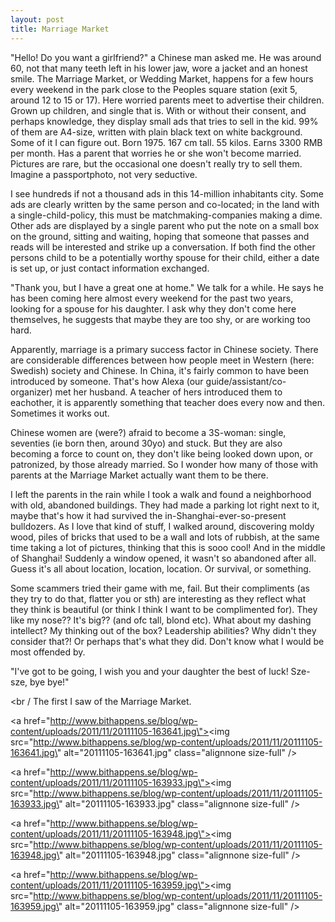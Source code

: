 ```yaml
---
layout: post
title: Marriage Market
---
```


\"Hello! Do you want a girlfriend?\" a Chinese man asked me. He was around 60, not that many teeth left in his lower jaw, wore a jacket and an honest smile. The Marriage Market, or Wedding Market, happens for a few hours every weekend in the park close to the Peoples square station (exit 5, around 12 to 15 or 17). Here worried parents meet to advertise their children. Grown up children, and single that is. With or without their consent, and perhaps knowledge, they display small ads that tries to sell in the kid. 99% of them are A4-size, written with plain black text on white background. Some of it I can figure out. Born 1975. 167 cm tall. 55 kilos. Earns 3300 RMB per month. Has a parent that worries he or she won\'t become married. Pictures are rare, but the occasional one doesn\'t really try to sell them. Imagine a passportphoto, not very seductive.

I see hundreds if not a thousand ads in this 14-million inhabitants city. Some ads are clearly written by the same person and co-located; in the land with a single-child-policy, this must be matchmaking-companies making a dime. Other ads are displayed by a single parent who put the note on a small box on the ground, sitting and waiting, hoping that someone that passes and reads will be interested and strike up a conversation. If both find the other persons child to be a potentially worthy spouse for their child, either a date is set up, or just contact information exchanged.

\"Thank you, but I have a great one at home.\" We talk for a while. He says he has been coming here almost every weekend for the past two years, looking for a spouse for his daughter. I ask why they don\'t come here themselves, he suggests that maybe they are too shy, or are working too hard.

Apparently, marriage is a primary success factor in Chinese society. There are considerable differences between how people meet in Western (here: Swedish) society and Chinese. In China, it\'s fairly common to have been introduced by someone. That\'s how Alexa (our guide/assistant/co-organizer) met her husband. A teacher of hers introduced them to eachother, it is apparently something that teacher does every now and then. Sometimes it works out.

Chinese women are (were?) afraid to become a 3S-woman: single, seventies (ie born then, around 30yo) and stuck. But they are also becoming a force to count on, they don\'t like being looked down upon, or patronized, by those already married. So I wonder how many of those with parents at the Marriage Market actually want them to be there. 

I left the parents in the rain while I took a walk and found a neighborhood with old, abandoned buildings. They had made a parking lot right next to it, maybe that\'s how it had survived the in-Shanghai-ever-so-present bulldozers. As I love that kind of stuff, I walked around, discovering moldy wood, piles of bricks that used to be a wall and lots of rubbish, at the same time taking a lot of pictures, thinking that this is sooo cool! And in the middle of Shanghai! Suddenly a window opened, it wasn\'t so abandoned after all. Guess it\'s all about location, location, location. Or survival, or something.

Some scammers tried their game with me, fail. But their compliments (as they try to do that, flatter you or sth) are interesting as they reflect what they think is beautiful (or think I think I want to be complimented for). They like my nose?? It\'s big?? (and ofc tall, blond etc). What about my dashing intellect? My thinking out of the box? Leadership abilities? Why didn\'t they consider that?! Or perhaps that\'s what they did. Don\'t know what I would be most offended by.

\"I\'ve got to be going, I wish you and your daughter the best of luck! Sze-sze, bye bye!\"

<br /
The first I saw of the Marriage Market.

<a href=\"http://www.bithappens.se/blog/wp-content/uploads/2011/11/20111105-163641.jpg\"><img src=\"http://www.bithappens.se/blog/wp-content/uploads/2011/11/20111105-163641.jpg\" alt=\"20111105-163641.jpg\" class=\"alignnone size-full\" /></a>



<a href=\"http://www.bithappens.se/blog/wp-content/uploads/2011/11/20111105-163933.jpg\"><img src=\"http://www.bithappens.se/blog/wp-content/uploads/2011/11/20111105-163933.jpg\" alt=\"20111105-163933.jpg\" class=\"alignnone size-full\" /></a>



<a href=\"http://www.bithappens.se/blog/wp-content/uploads/2011/11/20111105-163948.jpg\"><img src=\"http://www.bithappens.se/blog/wp-content/uploads/2011/11/20111105-163948.jpg\" alt=\"20111105-163948.jpg\" class=\"alignnone size-full\" /></a>



<a href=\"http://www.bithappens.se/blog/wp-content/uploads/2011/11/20111105-163959.jpg\"><img src=\"http://www.bithappens.se/blog/wp-content/uploads/2011/11/20111105-163959.jpg\" alt=\"20111105-163959.jpg\" class=\"alignnone size-full\" /></a>